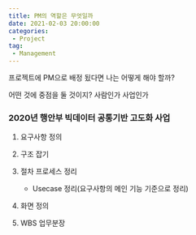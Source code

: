 ```yaml
---
title: PM의 역할은 무엇일까
date: 2021-02-03 20:00:00
categories:
 - Project
tag:
 - Management
---
```


프로젝트에 PM으로 배정 됬다면 나는 어떻게 해야 할까?

어떤 것에 중점을 둘 것이지? 사람인가 사업인가

<!-- more -->



### 2020년 행안부 빅데이터 공통기반 고도화 사업

1. 요구사항 정의
2. 구조 잡기
3. 절차 프로세스 정리

   - Usecase 정리(요구사항의 메인 기능 기준으로 정리)
4. 화면 정의
5. WBS 업무분장



